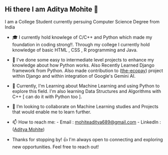 ## Hi there I am Aditya Mohite 👋

I am a College Student currently persuing Computer Science Degree from India

- 🎓 I currently hold knowlege of C/C++ and Python which made my foundation in coding strong!!.
     Through my college I currently hold knowledge of basic HTML , CSS , R programming and Java.
  
- 📝 I've done some easy to intermediate level projects to enhance my knowledge about how Python works. Also Recently Learned Django framework from Python. Also made contribution to ([the-ecopay](https://github.com/the-ecopay)) project     
     within Django and within integration of Google's Gemini AI.
  
- 🌱 Currently, I'm Learning about Machine Learning and using Python to explore this field.
      I'm also learning Data Structures and Algorithms with C++ [ can do it with Python too ].
  
- 👯 I’m looking to collaborate on Machine Learning studies and Projects that would enable me to learn further.
  
- 📫 How to reach me: 
            - Email : mohiteaditya689@gmail.com
            - LinkedIn :  ([Aditya Mohite](https://www.linkedin.com/in/aditya-mohite-b7639b283/))

- Thanks for stopping by! 👍 I'm always open to connecting and exploring new opportunities. Feel free to reach out!
